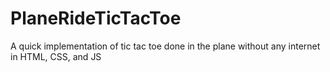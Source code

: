 # PlaneRideTicTacToe
A quick implementation of tic tac toe done in the plane without any internet in HTML, CSS, and JS

